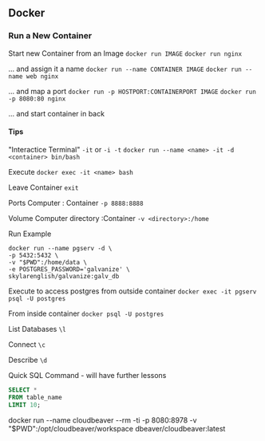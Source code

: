 ## Docker

### Run a New Container
Start new Container from an Image
`docker run IMAGE`
`docker run nginx`

... and assign it a name
`docker run --name CONTAINER IMAGE`
`docker run --name web nginx`

... and map a port
`docker run -p HOSTPORT:CONTAINERPORT IMAGE`
`docker run -p 8080:80 nginx`

... and start container in back


#### Tips
"Interactice Terminal"
`-it`  or  `-i -t`
`docker run --name <name> -it -d <container> bin/bash`

Execute
`docker exec -it <name> bash`

Leave Container
`exit`

Ports
Computer : Container
`-p 8888:8888` 

Volume
Computer directory :Container
`-v <directory>:/home`

Run Example
```docker
docker run --name pgserv -d \
-p 5432:5432 \
-v "$PWD":/home/data \
-e POSTGRES_PASSWORD='galvanize' \
skylarenglish/galvanize:galv_db
```

Execute to access postgres from outside container
`docker exec -it pgserv psql -U postgres`

From inside container
`docker psql -U postgres`

List Databases
`\l` 

Connect
`\c`

Describe
`\d`


Quick SQL Command - will have further lessons
```sql
SELECT *
FROM table_name
LIMIT 10;
```


docker run --name cloudbeaver --rm -ti -p 8080:8978 -v "$PWD":/opt/cloudbeaver/workspace dbeaver/cloudbeaver:latest